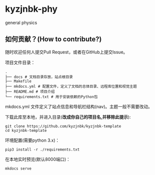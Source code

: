 # kyzjnbk-phy

general physics

## 如何贡献？(How to contribute?)

随时欢迎任何人提交Pull Request，或者在GitHub上提交Issue。

项目文件目录：

```shell
.
├── docs # 文档目录存放，站点根目录
├── Makefile
├── mkdocs.yml # 配置文件，定义了文档的总体目录、远程库位置和视觉主题
├── README.md # 项目介绍
└── requirements.txt # 用于安装依赖的Python包
```

mkdocs.yml 文件定义了站点信息和导航栏结构(nav)。主题一般不需要改动。

下载此库至本地，并进入目录(**改成你自己的项目名,并移除此提示**):

```shell
git clone https://github.com/kyzjnbk/kyzjnbk-template
cd kyzjnbk-template
```

环境配置(需要python 3.x)：

```shell
pip3 install -r ./requirements.txt
```

在本地实时预览(默认8000端口)：

```shell
mkdocs serve
```
